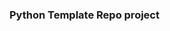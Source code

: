 ### Python Template Repo project
<!-- git rm --cached */__pycache__/* -->
<!-- git remote rm origin -->
<!-- git push -u origin main   -->
<!-- pre-commit run --all-files -->
<!-- https://pre-commit.com/#:~:text=If%20you%20want%20to%20manually,first%20time%20may%20be%20slow. -->
